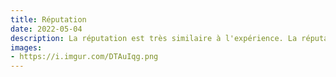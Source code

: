 ```yaml
---
title: Réputation
date: 2022-05-04     
description: La réputation est très similaire à l'expérience. La réputation est divisée en différents niveau pour lesquels les joueurs doivent gagner des points afin de progresser. Chaque niveau plus évelé requier plus de points que le niveau précédent.
images:
- https://i.imgur.com/DTAuIqg.png  
---
```

